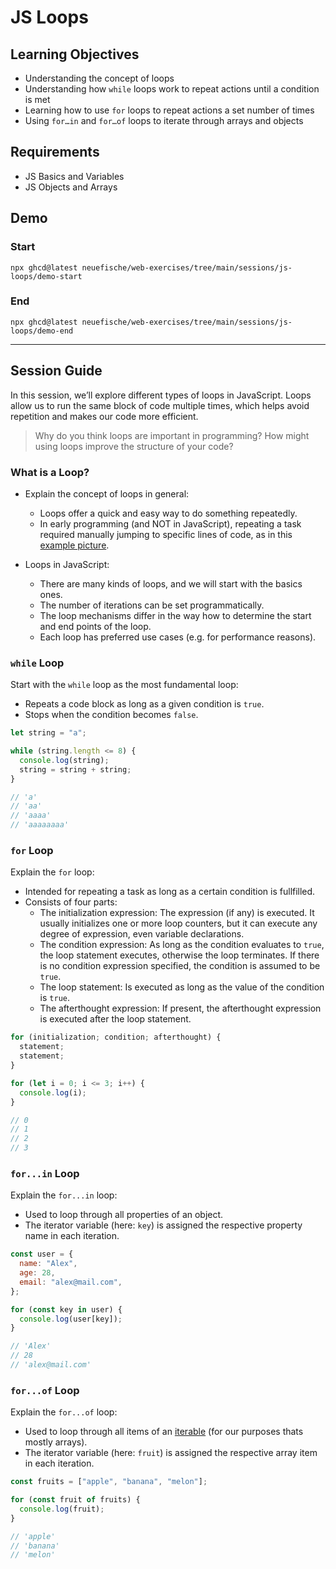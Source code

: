 # JS Loops

## Learning Objectives

- Understanding the concept of loops
- Understanding how `while` loops work to repeat actions until a condition is met
- Learning how to use `for` loops to repeat actions a set number of times
- Using `for…in` and `for…of` loops to iterate through arrays and objects

## Requirements

- JS Basics and Variables
- JS Objects and Arrays

## Demo

### Start

```
npx ghcd@latest neuefische/web-exercises/tree/main/sessions/js-loops/demo-start
```

### End

```
npx ghcd@latest neuefische/web-exercises/tree/main/sessions/js-loops/demo-end
```

---

## Session Guide

In this session, we’ll explore different types of loops in JavaScript. Loops allow us to run the same block of code multiple times, which helps avoid repetition and makes our code more efficient.

> Why do you think loops are important in programming? How might using loops improve the structure of your code?

### What is a Loop?

- Explain the concept of loops in general:

  - Loops offer a quick and easy way to do something repeatedly.
  - In early programming (and NOT in JavaScript), repeating a task required manually jumping to specific lines of code, as in this [example picture](https://regmedia.co.uk/2012/04/27/basic2_336x204.png).

- Loops in JavaScript:
  - There are many kinds of loops, and we will start with the basics ones.
  - The number of iterations can be set programmatically.
  - The loop mechanisms differ in the way how to determine the start and end points of the loop.
  - Each loop has preferred use cases (e.g. for performance reasons).

### `while` Loop

Start with the `while` loop as the most fundamental loop:

- Repeats a code block as long as a given condition is `true`.
- Stops when the condition becomes `false`.

```js
let string = "a";

while (string.length <= 8) {
  console.log(string);
  string = string + string;
}

// 'a'
// 'aa'
// 'aaaa'
// 'aaaaaaaa'
```

### `for` Loop

Explain the `for` loop:

- Intended for repeating a task as long as a certain condition is fullfilled.
- Consists of four parts:
  - The initialization expression: The expression (if any) is executed. It usually initializes one or more loop counters, but it can execute any degree of expression, even variable declarations.
  - The condition expression: As long as the condition evaluates to `true`, the loop statement executes, otherwise the loop terminates. If there is no condition expression specified, the condition is assumed to be `true`.
  - The loop statement: Is executed as long as the value of the condition is `true`.
  - The afterthought expression: If present, the afterthought expression is executed after the loop statement.

```js
for (initialization; condition; afterthought) {
  statement;
  statement;
}
```

```js
for (let i = 0; i <= 3; i++) {
  console.log(i);
}

// 0
// 1
// 2
// 3
```

### `for...in` Loop

Explain the `for...in` loop:

- Used to loop through all properties of an object.
- The iterator variable (here: `key`) is assigned the respective property name in each iteration.

```js
const user = {
  name: "Alex",
  age: 28,
  email: "alex@mail.com",
};

for (const key in user) {
  console.log(user[key]);
}

// 'Alex'
// 28
// 'alex@mail.com'
```

### `for...of` Loop

Explain the `for...of` loop:

- Used to loop through all items of an [iterable](https://developer.mozilla.org/en-US/docs/Web/JavaScript/Reference/Iteration_protocols#the_iterable_protocol) (for our purposes thats mostly arrays).
- The iterator variable (here: `fruit`) is assigned the respective array item in each iteration.

```js
const fruits = ["apple", "banana", "melon"];

for (const fruit of fruits) {
  console.log(fruit);
}

// 'apple'
// 'banana'
// 'melon'
```
